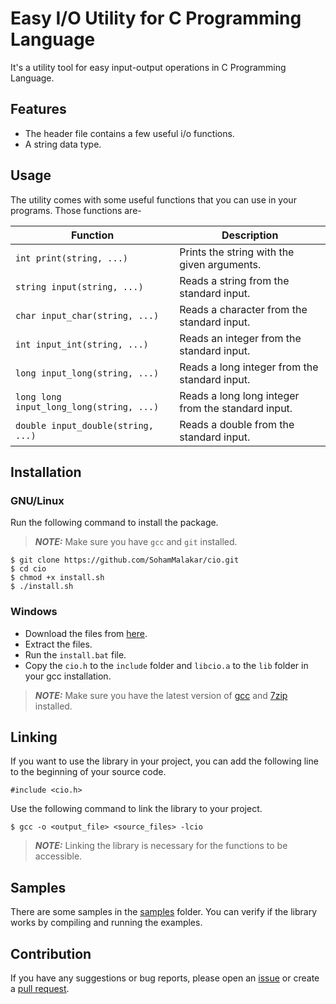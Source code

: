 # Easy I/O Utility for C Programming Language

It's a utility tool for easy input-output operations in C Programming Language.

## Features

- The header file contains a few useful i/o functions.
- A string data type.

## Usage

The utility comes with some useful functions that you can use in your programs.
Those functions are-

| Function                                 | Description                                        |
| ---------------------------------------- | -------------------------------------------------- |
| `int print(string, ...)`                 | Prints the string with the given arguments.        |
| `string input(string, ...)`              | Reads a string from the standard input.            |
| `char input_char(string, ...)`           | Reads a character from the standard input.         |
| `int input_int(string, ...)`             | Reads an integer from the standard input.          |
| `long input_long(string, ...)`           | Reads a long integer from the standard input.      |
| `long long input_long_long(string, ...)` | Reads a long long integer from the standard input. |
| `double input_double(string, ...)`       | Reads a double from the standard input.            |

## Installation

### GNU/Linux

Run the following command to install the package.

> **_NOTE:_** Make sure you have `gcc` and `git` installed.

```
$ git clone https://github.com/SohamMalakar/cio.git
$ cd cio
$ chmod +x install.sh
$ ./install.sh
```

### Windows

- Download the files from [here](https://github.com/SohamMalakar/cio/archive/refs/heads/master.zip).
- Extract the files.
- Run the `install.bat` file.
- Copy the `cio.h` to the `include` folder and `libcio.a` to the `lib` folder in your gcc installation.

> **_NOTE:_** Make sure you have the latest version of [gcc](https://winlibs.com/) and [7zip](https://www.7-zip.org/) installed.

## Linking

If you want to use the library in your project, you can add the following line to the beginning of your source code.

```
#include <cio.h>
```

Use the following command to link the library to your project.

```
$ gcc -o <output_file> <source_files> -lcio
```

> **_NOTE:_** Linking the library is necessary for the functions to be accessible.

## Samples

There are some samples in the [samples](https://github.com/SohamMalakar/cio/tree/master/samples/) folder. You can verify if the library works by compiling and running the examples.

## Contribution

If you have any suggestions or bug reports, please open an [issue](https://github.com/SohamMalakar/cio/issues/) or create a [pull request](https://github.com/SohamMalakar/cio/pulls/).
